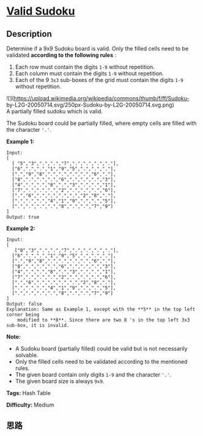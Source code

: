 # [Valid Sudoku][title]

## Description

Determine if a 9x9 Sudoku board is valid. Only the filled cells need to be
validated  **according to the following rules** :

  1. Each row must contain the digits `1-9` without repetition.
  2. Each column must contain the digits `1-9` without repetition.
  3. Each of the 9 `3x3` sub-boxes of the grid must contain the digits `1-9` without repetition.

![](https://upload.wikimedia.org/wikipedia/commons/thumb/f/ff/Sudoku-
by-L2G-20050714.svg/250px-Sudoku-by-L2G-20050714.svg.png)  
A partially filled sudoku which is valid.

The Sudoku board could be partially filled, where empty cells are filled with
the character `'.'`.

**Example 1:**
            Input:    [      [ "5","3",".",".","7",".",".",".","."],      ["6",".",".","1","9","5",".",".","."],      [".","9","8",".",".",".",".","6","."],      ["8",".",".",".","6",".",".",".","3"],      ["4",".",".","8",".","3",".",".","1"],      ["7",".",".",".","2",".",".",".","6"],      [".","6",".",".",".",".","2","8","."],      [".",".",".","4","1","9",".",".","5"],      [".",".",".",".","8",".",".","7","9"]    ]    Output: true    

**Example 2:**
            Input:    [       ["8","3",".",".","7",".",".",".","."],      ["6",".",".","1","9","5",".",".","."],      [".","9","8",".",".",".",".","6","."],      ["8",".",".",".","6",".",".",".","3"],      ["4",".",".","8",".","3",".",".","1"],      ["7",".",".",".","2",".",".",".","6"],      [".","6",".",".",".",".","2","8","."],      [".",".",".","4","1","9",".",".","5"],      [".",".",".",".","8",".",".","7","9"]    ]    Output: false    Explanation: Same as Example 1, except with the **5** in the top left corner being         modified to **8**. Since there are two 8 's in the top left 3x3 sub-box, it is invalid.    

**Note:**

  * A Sudoku board (partially filled) could be valid but is not necessarily solvable.
  * Only the filled cells need to be validated according to the mentioned rules.
  * The given board contain only digits `1-9` and the character `'.'`.
  * The given board size is always `9x9`.


**Tags:** Hash Table

**Difficulty:** Medium

## 思路

[title]: https://leetcode.com/problems/valid-sudoku
